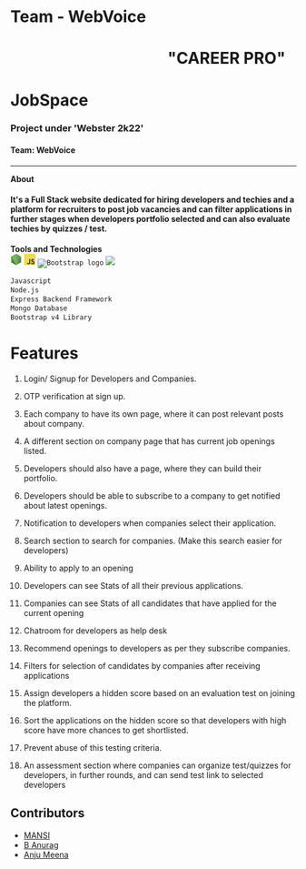 # Team - WebVoice
# &emsp; &emsp; &emsp; &emsp; &emsp; &emsp; &emsp; &emsp; **"CAREER PRO"**
# JobSpace
### Project under 'Webster 2k22'
#### Team: **WebVoice**
---

**About**
<br>
#### It's a **Full Stack** website dedicated for hiring developers and techies and a platform for recruiters to post job vacancies and can filter applications in further stages when developers portfolio selected and can also evaluate techies by quizzes / test.


<!-- about ends here -->

**Tools and Technologies**
<br>
<code><img height="20" src="https://raw.githubusercontent.com/github/explore/80688e429a7d4ef2fca1e82350fe8e3517d3494d/topics/nodejs/nodejs.png"></code>
<code><img height="20" src="https://raw.githubusercontent.com/github/explore/80688e429a7d4ef2fca1e82350fe8e3517d3494d/topics/javascript/javascript.png"></code>
<code><img src="https://v5.getbootstrap.com/docs/5.0/assets/brand/bootstrap-logo-shadow.png" alt="Bootstrap logo" width="25" height="20"></code>
<code><img height="20"  src="https://webassets.mongodb.com/_com_assets/cms/MongoDB_Logo_FullColorBlack_RGB-4td3yuxzjs.png"></code>

```
Javascript
Node.js
Express Backend Framework
Mongo Database
Bootstrap v4 Library
```

<!-- Tools and technologies ends here -->

<!-- Problem Statement -->

# **Features**
1. Login/ Signup for Developers and Companies.
2. OTP verification at sign up.
2. Each company to have its own page, where it can post relevant posts about company.
3. A different section on company page that has current job openings listed.
4. Developers should also have a page, where they can build their portfolio.
5. Developers should be able to subscribe to a company to get notified about latest openings.
6. Notification to developers when companies select their application.
7. Search section to search for companies. (Make this search easier for developers)
8. Ability to apply to an opening
9. Developers can see Stats of all their previous applications.
10. Companies can see Stats of all candidates that have applied for the current opening

1. Chatroom for developers as help desk
2. Recommend openings to developers as per they subscribe companies.
3. Filters for selection of candidates by companies after receiving applications
4. Assign developers a hidden score based on an evaluation test on joining the platform.
5. Sort the applications on the hidden score so that developers with high score have more chances to get shortlisted.
6. Prevent abuse of this testing criteria.
7. An assessment section where companies can organize test/quizzes for developers, in further
rounds, and can send test link to selected developers


## Contributors
* [MANSI](https://github.com/MansiAmaira)
* [B Anurag](https://github.com/BAnurag)
* [Anju Meena](https://github.com/anjumnnit)



